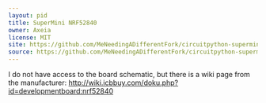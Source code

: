 ```yaml
---
layout: pid
title: SuperMini NRF52840
owner: Axeia
license: MIT
site: https://github.com/MeNeedingADifferentFork/circuitpython-supermini-nrf5284
source: https://github.com/MeNeedingADifferentFork/circuitpython-supermini-nrf52840
---
```

I do not have access to the board schematic, but there is a wiki page from the manufacturer: http://wiki.icbbuy.com/doku.php?id=developmentboard:nrf52840
